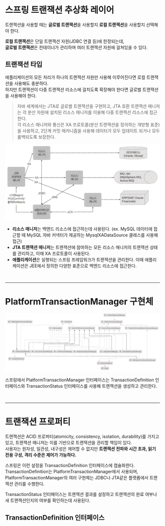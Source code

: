 # 스프링 트랜잭션 추상화 레이어

트랜잭션을 사용할 때는 **글로벌 트랜잭션**을 사용할지 **로컬 트랜잭션**을 사용할지 선택해야 한다.

**로컬 트랜잭션**은 단일 트랜잭션 자원(JDBC 연결 등)에 한정되는데, <br>
**글로벌 트랜잭션**은 컨테이너가 관리하며 여러 트랜잭션 자원에 걸쳐있을 수 있다.

## 트랜잭션 타입

애플리케이션의 모든 처리가 하나의 트랜잭션 자원만 사용해 이루어진다면 로컬 트랜잭션을 사용해도 충분하다. <br>
하지만 트랜잭션이 다중 트랜잭션 리소스에 걸치도록 확장해야 한다면 글로벌 트랜잭션을 사용해야 한다.

> 자바 세계에서는 JTA로 글로벌 트랜잭션을 구현하고, JTA 호환 트랜잭션 매니저는 각 분산 자원에 설치된 리소스 매니저를 이용해 다중 트랜잭션 리소스에 접근한다. <br>
> 각 리소스 매니저와 통신은 XA 프로토콜(분산 트랜잭션을 정의하는 개방형 표준)을 사용하고, 2단계 커밋 매커니즘을 사용해 데이터가 모두 업데이트 되거나 모두 롤백되도록 보장한다.

<img src="img/8.png" width=600 />

- **리소스 매니저**는 백엔드 리소스에 접근하는데 사용된다. (ex. MySQL 데이터에 접근할 때  MySQL 자바 커넥터가 제공하는 MysqlXADataSource 클래스를 사용해 접근) <br>
- **JTA 트랜잭션 매니저**는 트랜잭션에 참여하는 모든 리소스 매니저의 트랜잭션 상태를 관리하고, 이때 XA 프로토콜이 사용된다.
- **애플리케이션**은 실행되는 스프링 프레임워크가 트랜잭션을 관리한다. 이때 애플리케이션은 JEE에서 정의한 다양한 표준으로 백엔드 리소스에 접근한다.

<br>
<hr>

# PlatformTransactionManager 구현체

<img src="img/9.png" width=600 />

스프링에서 PlatformTransactionManager 인터페이스는 TransactionDefinition 인터페이스와 TransactionStatus 인터페이스를 사용해 트랜잭션을 생성하고 관리한다.

<br>
<hr>

# 트랜잭션 프로퍼티

트랜잭션은 ACID 프로퍼티(atomicity, consistency, isolation, durability)를 가지고 있고, 트랜잭션 매니저는 이를 기반으로 트랜잭션을 관리할 책임이 있다. <br>
사용자는 원자성, 일관성, 내구성은 제어할 수 없지만 **트랜잭션 전파와 시간 초과, 읽기 전용 구성, 격리 수준은 제어가 가능하다.**

스프링은 이런 설정을 TransactionDefinition 인터페이스에 캡슐화한다. <br>
TransactionDefinition는 PlatformTransactionManager에서 사용되며, PlatformTransactionManager의 여러 구현체는 JDBC나 JTA같은 플랫폼에서 트랜잭션 관리를 수행한다.

TransactionStatus 인터페이스는 트랜잭션 결과를 설정하고 트랜잭션의 완료 여부나 새 트랜잭션인지의 여부를 확인하는데 사용된다.

## TransactionDefinition 인터페이스




















